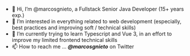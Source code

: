 - 👋 Hi, I’m @marcosgnieto, a Fullstack Senior Java Developer (15+ years exp.)
- 👀 I’m interested in everything related to web development (especially, best practices and improving soft / technical skills)
- 🌱 I’m currently trying to learn Typescript and Vue 3, in an effort to improve my limited frontend technical skills
- 📫 How to reach me ... ***@marcosgnieto*** on Twitter

<!---
marcosgnieto/marcosgnieto is a ✨ special ✨ repository because its `README.md` (this file) appears on your GitHub profile.
You can click the Preview link to take a look at your changes.
--->
